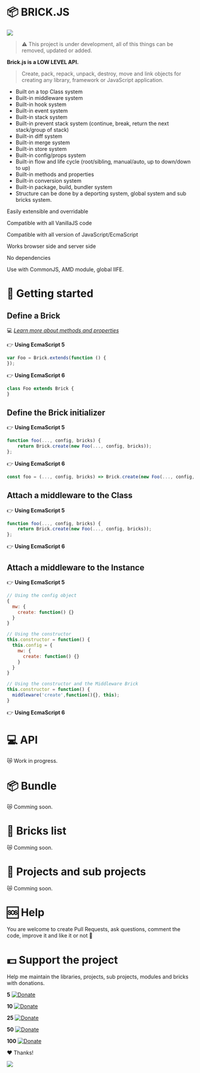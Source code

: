 # 📦 BRICK.JS

<img src="https://media.giphy.com/media/zKuYMf3dcODU4/giphy-downsized-large.gif" />

> ⚠️ This project is under development, all of this things can be removed, updated or added.

__Brick.js is a LOW LEVEL API.__


> Create, pack, repack, unpack, destroy, move and link objects for creating any library, framework or JavaScript application.

* Built on a top Class system
* Built-in middleware system
* Built-in hook system
* Built-in event system
* Built-in stack system
* Built-in prevent stack system (continue, break, return the next stack/group of stack)
* Built-in diff system
* Built-in merge system 
* Built-in store system
* Built-in config/props system
* Built-in flow and life cycle (root/sibling, manual/auto, up to down/down to up)
* Built-in methods and properties
* Built-in conversion system
* Built-in package, build, bundler system
* Structure can be done by a deporting system, global system and sub bricks system.

Easily extensible and overridable

Compatible with all VanillaJS code

Compatible with all version of JavaScript/EcmaScript

Works browser side and server side

No dependencies

Use with CommonJS, AMD module, global IIFE.

# 📖 Getting started

## Define a Brick

💻 [_Learn more about methods and properties_](#api)

👉 __Using EcmaScript 5__

```js
var Foo = Brick.extends(function () {
});
```

👉 __Using EcmaScript 6__

```js
class Foo extends Brick {
}
```

## Define the Brick initializer

👉 __Using EcmaScript 5__

```js
function foo(..., config, bricks) {
    return Brick.create(new Foo(..., config, bricks));
};
```

👉 __Using EcmaScript 6__

```js
const foo = (..., config, bricks) => Brick.create(new Foo(..., config, bricks));
```

## Attach a middleware to the Class

👉 __Using EcmaScript 5__

```js
function foo(..., config, bricks) {
    return Brick.create(new Foo(..., config, bricks));
};
```

👉 __Using EcmaScript 6__



## Attach a middleware to the Instance

👉 __Using EcmaScript 5__

```js
// Using the config object
{
  mw: {
    create: function() {}
  }
}

// Using the constructor
this.constructor = function() {
  this.config = {
    mw: {
      create: function() {}
    }
  }
}

// Using the constructor and the Middleware Brick
this.constructor = function() {
  middleware('create',function(){}, this);
}
```

👉 __Using EcmaScript 6__



# 💻 API

😿 Work in progress.

# 📦 Bundle

😿 Comming soon.

# 🔖 Bricks list

😿 Comming soon.

# 🔖 Projects and sub projects

😿 Comming soon.

# 🆘 Help

You are welcome to create Pull Requests, ask questions, comment the code, improve it and like it or not 🙂

# 💵 Support the project

Help me maintain the libraries, projects, sub projects, modules and bricks with donations.

__5__
[![Donate](https://img.shields.io/badge/Donate-PayPal-green.svg)](https://www.paypal.me/nraibaud/5)

__10__
[![Donate](https://img.shields.io/badge/Donate-PayPal-green.svg)](https://www.paypal.me/nraibaud/10)

__25__
[![Donate](https://img.shields.io/badge/Donate-PayPal-green.svg)](https://www.paypal.me/nraibaud/25)

__50__
[![Donate](https://img.shields.io/badge/Donate-PayPal-green.svg)](https://www.paypal.me/nraibaud/50)

__100__
[![Donate](https://img.shields.io/badge/Donate-PayPal-green.svg)](https://www.paypal.me/nraibaud/100)

❤️ Thanks!

<img src="https://media.giphy.com/media/1VrOcCmld1a92/giphy.gif" align="center" />
